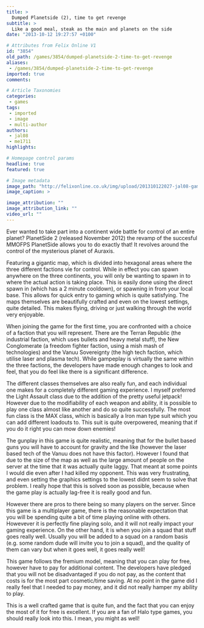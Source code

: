 ```yaml
---
title: >
  Dumped Planetside (2), time to get revenge
subtitle: >
  Like a good meal, steak as the main and planets on the side
date: "2013-10-12 19:27:57 +0100"

# Attributes from Felix Online V1
id: "3854"
old_path: /games/3854/dumped-planetside-2-time-to-get-revenge
aliases:
 - /games/3854/dumped-planetside-2-time-to-get-revenge
imported: true
comments:

# Article Taxonomies
categories:
 - games
tags:
 - imported
 - image
 - multi-author
authors:
 - jal08
 - me1711
highlights:

# Homepage control params
headline: true
featured: true

# Image metadata
image_path: "http://felixonline.co.uk/img/upload/201310122027-jal08-games_ps2.jpg"
image_caption: >

image_attribution: ""
image_attribution_link: ""
video_url: ""
---
```


Ever wanted to take part into a continent wide battle for control of an entire planet? PlanetSide 2 (released November 2012) the revamp of the succesful MMOFPS PlanetSide allows you to do exactly that! It revolves around the control of the mysterious planet of Auraxis.

Featuring a gigantic map, which is divided into hexagonal areas where the three different factions vie for control. While in effect you can spawn anywhere on the three continents, you will only be wanting to spawn in to where the actual action is taking place. This is easily done using the direct spawn in (which has a 2 minute cooldown), or spawning in from your local base. This allows for quick entry to gaming which is quite satisfying. The maps themselves are beautifully crafted and even on the lowest settings, quite detailed. This makes flying, driving or just walking through the world very enjoyable.

When joining the game for the first time, you are confronted with a choice of a faction that you will represent. There are the Terran Republic (the industrial faction, which uses bullets and heavy metal stuff), the New Conglomerate (a freedom fighter faction, using a mish mash of technologies) and the Vanuu Sovereignty (the high tech faction, which utilise laser and plasma tech). While gampeplay is virtually the same within the three factions, the developers have made enough changes to look and feel, that you do feel like there is a significant difference.

The different classes themselves are also really fun, and each individual one makes for a completely different gaming experience. I myself preferred the Light Assault class due to the addition of the pretty useful jetpack! However due to the modifiability of each weapon and ability, it is possible to play one class almost like another and do so quite successfully. The most fun class is the MAX class, which is basically a Iron man type suit which you can add different loadouts to. This suit is quite overpowered, meaning that if you do it right you can mow down enemies!

The gunplay in this game is quite realistic, meaning that for the bullet based guns you will have to account for gravity and the like (however the laser based tech of the Vanuu does not have this factor). However I found that due to the size of the map as well as the large amount of people on the server at the time that it was actually quite laggy. That meant at some points I would die even after I had killed my opponent. This was very frustrating, and even setting the graphics settings to the lowest didnt seem to solve that problem. I really hope that this is solved soon as possible, because when the game play is actually lag-free it is really good and fun.

However there are pros to there being so many players on the server. Since this game is a multiplayer game, there is the reasonable expectation that you will be spending quite a bit of time playing online with others. Howevever it is perfectly fine playing solo, and it will not really impact your gaming experience. On the other hand, it is when you join a squad that stuff goes really well. Usually you will be added to a squad on a random basis (e.g. some random dude will invite you to join a squad), and the quality of them can vary but when it goes well, it goes really well!

This game follows the fremium model, meaning that you can play for free, however have to pay for additional content. The developers have pledged that you will not be disadvantaged if you do not pay, as the content that costs is for the most part cosmetic/time saving. At no point in the game did I really feel that I needed to pay money, and it did not really hamper my ability to play.

This is a well crafted game that is quite fun, and the fact that you can enjoy the most of it for free is excellent. If you are a fan of Halo type games, you should really look into this. I mean, you might as well!
